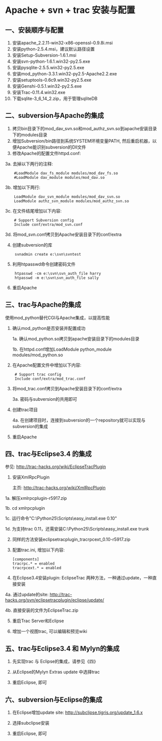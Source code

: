 Apache + svn + trac 安装与配置
====

一、安装顺序与配置
-----
1.  安装apache_2.2.11-win32-x86-openssl-0.9.8i.msi
2.  安装python-2.5.4.msi，建议默认路径设置
3.  安装Setup-Subversion-1.6.1.msi
4.  安装svn-python-1.6.1.win32-py2.5.exe
5.  安装pysqlite-2.5.5.win32-py2.5.exe
6.  安装mod_python-3.3.1.win32-py2.5-Apache2.2.exe
7.  安装setuptools-0.6c9.win32-py2.5.exe
8.  安装Genshi-0.5.1.win32-py2.5.exe
9.  安装Trac-0.11.4.win32.exe
10. 下载sqlite-3_6_14_2.zip，用于管理sqliteDB

二、subversion与Apache的集成
-----
1. 拷贝bin目录下的mod_dav_svn.so和mod_authz_svn.so到apache安装目录下的modules目录
2. 增加Subversion/bin路径到系统SYSTEM环境变量PATH, 然后重启机器，以便Apache能识别subversion的Dll文件
3. 修改Apache的配置文件httpd.conf:

  3a. 去掉以下两行的注释: 

        #LoadModule dav_fs_module modules/mod_dav_fs.so
        #LoadModule dav_module modules/mod_dav.so

  3b. 增加以下两行:

        LoadModule dav_svn_module modules/mod_dav_svn.so
        LoadModule authz_svn_module modules/mod_authz_svn.so

  3c. 在文件结尾增加以下内容:

        # Support Subversion config
        Include conf/extra/mod_svn.conf

  3d. 将mod_svn.conf拷贝到Apache安装目录下的conf/extra

4. 创建subversion的库

        svnadmin create e:\svn\svntest

5. 利用htpasswd命令创建密码文件

        htpasswd -cm e:\svn\svn_auth_file harry
        htpasswd -m e:\svn\svn_auth_file sally

6. 重启Apache

三、trac与Apache的集成
-----
使用mod_python替代CGI与Apache集成，以提高性能

1. 确认mod_python是否安装并配置成功

   1a. 确认mod_python.so拷贝到apache安装目录下的modules目录

   1b. 在httpd.conf增加LoadModule python_module modules/mod_python.so

2. 在Apache配置文件中增加以下内容:

        # Support trac config
        Include conf/extra/mod_trac.conf

3. 将mod_trac.conf拷贝到Apache安装目录下的conf/extra

   3a. 密码与subversion的共用即可

4. 创建trac项目

   4a. 在创建项目时，连接到subversion的一个repository就可以实现与subversion的集成

5. 重启Apache


四、trac与Eclipse3.4 的集成
-----
参见: http://trac-hacks.org/wiki/EclipseTracPlugin

1.  安装XmlRpcPlugin

    主页: http://trac-hacks.org/wiki/XmlRpcPlugin

  1a. 解压xmlrpcplugin-r5917.zip

  1b. cd xmlrpcplugin

  1c. 运行命令"C:\Python25\Scripts\easy_install.exe 0.10"

  1d. 为支持trac 0.11，还需安装C:\Python25\Scripts\easy_install.exe trunk

2.  同样的方法安装eclipsetracplugin_tracrpcext_0.10-r5917.zip

3.  配置trac.ini, 增加以下内容:

        [components]
        tracrpc.* = enabled
        tracrpcext.* = enabled

4.  在Eclipse3.4安装plugin:  EclipseTrac
    两种方法，一种通过update，一种直接安装

  4a. 通过update的site: http://trac-hacks.org/svn/eclipsetracplugin/eclipse/update/

  4b. 直接安装的文件为EclipseTrac.zip

5. 重启Trac Server和Eclipse

6. 增加一个视图trac, 可以编辑和预览wiki

五、trac与Eclipse3.4 和 MyIyn的集成
-----
1. 先实现trac 与 Eclipse的集成，请参见《四》

2. 从Eclipse的Mylyn Extras update 中选择trac

3. 重启Eclipse, 即可

六、subversion与Eclipse的集成
-----
1. 在Eclipse增加update site: http://subclipse.tigris.org/update_1.6.x

2. 选择subclipse安装

3. 重启Eclipse, 即可
